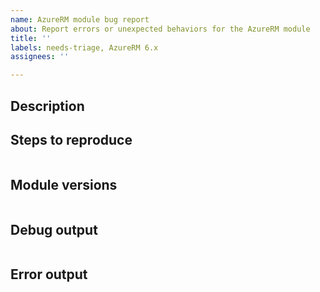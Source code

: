 ```yaml
---
name: AzureRM module bug report
about: Report errors or unexpected behaviors for the AzureRM module
title: ''
labels: needs-triage, AzureRM 6.x
assignees: ''

---
```


<!--

- The AzureRM module has been replaced by the Az module; please see the following document for more information:
    - https://docs.microsoft.com/en-us/powershell/azure/new-azureps-module-az
- If you are able to, please migrate to the Az module and see if the issue is reproducible
    - If so, please file an issue using the Az module template
- Please search the existing issues to see if there has been a similar issue filed

-->

## Description



## Steps to reproduce

```powershell

```

## Module versions

<!-- Please run (Get-Module -Name AzureRM* -ListAvailable) and paste the output in the below code block -->

```powershell

```

## Debug output

<!-- Set $DebugPreference='Continue' before running the repro and paste the resulting debug stream in the below code block -->

```

```

## Error output

<!-- Please run Resolve-AzureRmError and paste the output in the below code block -->

```

```
